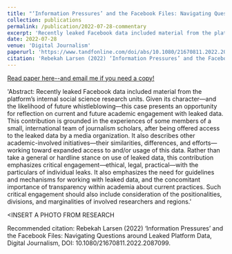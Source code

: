 ```yaml
---
title: "‘Information Pressures’ and the Facebook Files: Navigating Questions around Leaked Platform Data"
collection: publications
permalink: /publication/2022-07-28-commentary
excerpt: 'Recently leaked Facebook data included material from the platform’s internal social science research units. Given its character—and the likelihood of future whistleblowing—this case presents an opportunity for reflection on current and future academic engagement with leaked data. This contribution is grounded in the experiences of some members of a small, international team of journalism scholars, after being offered access to the leaked data by a media organization. It also describes other academic-involved initiatives—their similarities, differences, and efforts—working toward expanded access to and/or usage of this data.'
date: 2022-07-28
venue: 'Digital Journalism'
paperurl: 'https://www.tandfonline.com/doi/abs/10.1080/21670811.2022.2087099'
citation: 'Rebekah Larsen (2022) ‘Information Pressures’ and the Facebook Files: Navigating Questions around Leaked Platform Data, Digital Journalism, DOI: 10.1080/21670811.2022.2087099.'
---
```



[Read paper here--and email me if you need a copy!](https://www.tandfonline.com/doi/abs/10.1080/21670811.2022.2087099)

'Abstract: Recently leaked Facebook data included material from the platform’s internal social science research units. Given its character—and the likelihood of future whistleblowing—this case presents an opportunity for reflection on current and future academic engagement with leaked data. This contribution is grounded in the experiences of some members of a small, international team of journalism scholars, after being offered access to the leaked data by a media organization. It also describes other academic-involved initiatives—their similarities, differences, and efforts—working toward expanded access to and/or usage of this data. Rather than take a general or hardline stance on use of leaked data, this contribution emphasizes critical engagement—ethical, legal, practical—with the particulars of individual leaks. It also emphasizes the need for guidelines and mechanisms for working with leaked data, and the concomitant importance of transparency within academia about current practices. Such critical engagement should also include consideration of the positionalities, divisions, and marginalities of involved researchers and regions.'

<INSERT A PHOTO FROM RESEARCH


Recommended citation: Rebekah Larsen (2022) ‘Information Pressures’ and the Facebook Files: Navigating Questions around Leaked Platform Data, Digital Journalism, DOI: 10.1080/21670811.2022.2087099.